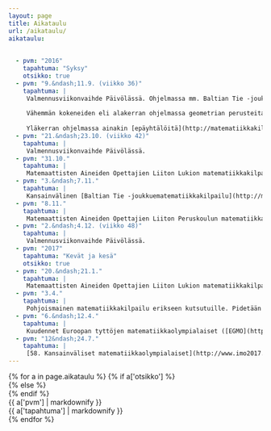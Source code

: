```yaml
---
layout: page
title: Aikataulu
url: /aikataulu/
aikataulu:
  
  
  - pvm: "2016"
    tapahtuma: "Syksy"
    otsikko: true
  - pvm: "9.&ndash;11.9. (viikko 36)"
    tapahtuma: |
     Valmennusviikonvaihde Päivölässä. Ohjelmassa mm. Baltian Tie -joukkueen valintakoe.
     
     Vähemmän kokeneiden eli alakerran ohjelmassa geometrian perusteita ja yleiskatsausta kilpailumatematiikkaan. Jälkimmäisen seuraamista voi helpottaa tutustuminen [Kilpailumatematiikan oppaan](http://matematiikkakilpailut.fi/kirjallisuus/kilpmatopas.pdf) sivuihin 8&ndash;18 ja tehtäväkokoelmaan [Kilpailumatematiikan lajeja ja periaatteita](http://matematiikkakilpailut.fi/kirjallisuus/kilpmatesitt.pdf).
     
     Yläkerran ohjelmassa ainakin [epäyhtälöitä](http://matematiikkakilpailut.fi/kirjallisuus/eykirja.pdf).
  - pvm: "21.&ndash;23.10. (viikko 42)"
    tapahtuma: |
     Valmennusviikonvaihde Päivölässä.
  - pvm: "31.10."
    tapahtuma: |
     Matemaattisten Aineiden Opettajien Liiton Lukion matematiikkakilpailun alkukilpailu kouluissa.
  - pvm: "3.&ndash;7.11."
    tapahtuma: |
     Kansainvälinen [Baltian Tie -joukkuematematiikkakilpailu](http://matematiikkakilpailut.fi/BW2016/) Oulussa.
  - pvm: "8.11."
    tapahtuma: |
     Matemaattisten Aineiden Opettajien Liiton Peruskoulun matematiikkakilpailun alkukilpailu kouluissa.
  - pvm: "2.&ndash;4.12. (viikko 48)"
    tapahtuma: |
     Valmennusviikonvaihde Päivölässä.
  - pvm: "2017"
    tapahtuma: "Kevät ja kesä"
    otsikko: true
  - pvm: "20.&ndash;21.1."
    tapahtuma: |
     Matemaattisten Aineiden Opettajien Liiton Lukion matematiikkakilpailun ja Peruskoulun matematiikkakilpailun loppukilpailut Helsingissä.
  - pvm: "3.4."
    tapahtuma: |
     Pohjoismainen matematiikkakilpailu erikseen kutsutuille. Pidetään kilpailijoiden kouluissa.
  - pvm: "6.&ndash;12.4."
    tapahtuma: |
     Kuudennet Euroopan tyttöjen matematiikkaolympialaiset ([EGMO](https://www.egmo2017.ch/)) Z&uuml;richissä.
  - pvm: "12&ndash;24.7."
    tapahtuma: |
     [58. Kansainväliset matematiikkaolympialaiset](http://www.imo2017.org.br) Rio de Janeirossa.
---
```

<div class="list-group">
{% for a in page.aikataulu %}
{% if a['otsikko'] %}<div class="list-group-item-info row">{% else %}<div class="list-group-item row">{% endif %}
<div class="col-sm-3">{{ a['pvm'] | markdownify }}</div>
<div class="col-sm-9">{{ a['tapahtuma'] | markdownify }}</div>
</div>
{% endfor %}
</div>
